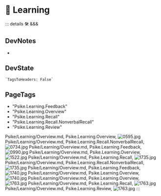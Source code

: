 
# 💜 <neuro>Learning</neuro>

::: details 🛠 <dev>&&&</dev>

## DevNotes

-

## DevState

```py
`TagsToHeaders: False`
```

<h2>PageTags</h2>

- "Psike.Learning.Feedback"
- "Psike.Learning.Overview"
- "Psike.Learning.Recall"
- "Psike.Learning.Recall.NonverbalRecall"
- "Psike.Learning.Review"

Psike/Learning/Overview.md, <dev>Psike.Learning.Overview</dev>, ![0595.jpg](/PaperPhoto/0595.jpg)
Psike/Learning/Overview.md, <dev>Psike.Learning.Recall.NonverbalRecall</dev>, ![0734.jpg](/PaperPhoto/0734.jpg)
Psike/Learning/Overview.md, <dev>Psike.Learning.Feedback</dev>, ![0990.jpg](/PaperPhoto/0990.jpg)
Psike/Learning/Overview.md, <dev>Psike.Learning.Overview</dev>, ![1522.jpg](/PaperPhoto/1522.jpg)
Psike/Learning/Overview.md, <dev>Psike.Learning.Recall</dev>, ![1735.jpg](/PaperPhoto/1735.jpg)
Psike/Learning/Overview.md, <dev>Psike.Learning.Recall.NonverbalRecall</dev>, ![1735.jpg](/PaperPhoto/1735.jpg)
Psike/Learning/Overview.md, <dev>Psike.Learning.Feedback</dev>, ![1740.jpg](/PaperPhoto/1740.jpg)
Psike/Learning/Overview.md, <dev>Psike.Learning.Overview</dev>, ![1740.jpg](/PaperPhoto/1740.jpg)
Psike/Learning/Overview.md, <dev>Psike.Learning.Overview</dev>, ![1763.jpg](/PaperPhoto/1763.jpg)
Psike/Learning/Overview.md, <dev>Psike.Learning.Recall</dev>, ![1763.jpg](/PaperPhoto/1763.jpg)
Psike/Learning/Overview.md, <dev>Psike.Learning.Review</dev>, ![1763.jpg](/PaperPhoto/1763.jpg)
:::
